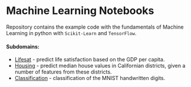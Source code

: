 # Machine Learning Notebooks

Repository contains the example code with the fundamentals of Machine Learning in python with `Scikit-Learn` and `TensorFlow`.

#### Subdomains:
- [Lifesat](./lifesat.ipynb) - predict life satisfaction based on the GDP per capita.
- [Housing](./housing.ipynb) - predict median house values in Californian districts, given a number of features from these districts.
- [Classification](./classification.ipynb) - classification of the MNIST handwritten digits.
